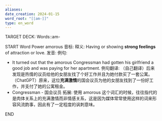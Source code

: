 ```yaml
---
aliases: 
date_creation: 2024-01-15
word_root: "[[am-]]"
type: en_word
---
```

TARGET DECK: Words::am-

START
Word Power
amorous
音标: 
释义:
Having or showing **strong feelings** of attraction or love.
发音:
例句:
- It turned out that the amorous Congressman had gotten his girlfriend a good job and was paying for her apartment.
例句翻译:
（自己翻译）后来发现是热情的议员给他的女朋友找了个好工作并且为她付款买了一套公寓。
（ChatGPT）原来，这位**充满激情**的国会议员为他的女朋友找到了一份好工作，并支付了她的公寓租金。
- Congressman - 国会议员
拓展:
使用 amorous 这个词汇的时候，往往指代的是肉体关系上的充满激情而非情感关系，这是因为媒体常常使用这样的词来形容风流韵事，因此有了一定程度的讽刺意味。
<!--ID: 1705305958176-->
END